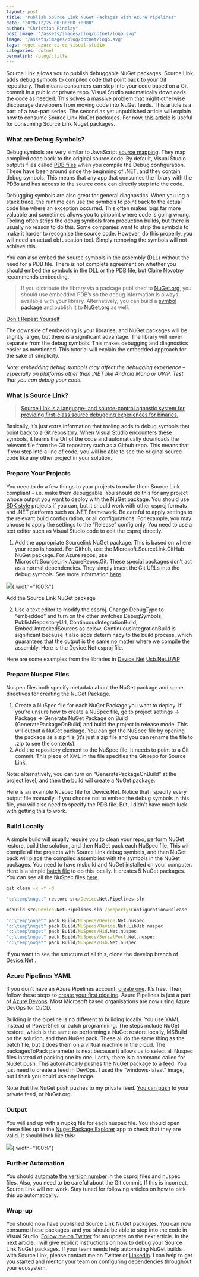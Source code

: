 ```yaml
---
layout: post
title: "Publish Source Link NuGet Packages with Azure Pipelines"
date: "2020/12/25 00:00:00 +0000"
author: "Christian Findlay"
post_image: "/assets/images/blog/dotnet/logo.svg"
image: "/assets/images/blog/dotnet/logo.svg"
tags: nuget azure ci-cd visual-studio
categories: dotnet
permalink: /blog/:title
---
```


Source Link allows you to publish debuggable NuGet packages. Source Link adds debug symbols to compiled code that point back to your Git repository. That means consumers can step into your code based on a Git commit in a public or private repo. Visual Studio automatically downloads the code as needed. This solves a massive problem that might otherwise discourage developers from moving code into NuGet feeds. This article is a part of a two-part series. The second as yet unpublished article will explain how to consume Source Link NuGet packages. For now, [this article](https://www.meziantou.net/how-to-debug-nuget-packages-using-sourcelink.htm) is useful for consuming Source Link Nuget packages.

### What are Debug Symbols?

Debug symbols are very similar to JavaScript [source mapping](https://developers.google.com/web/tools/chrome-devtools/javascript/source-maps). They map compiled code back to the original source code. By default, Visual Studio outputs files called [PDB files](https://en.wikipedia.org/wiki/Program_database) when you compile the Debug configuration. These have been around since the beginning of .NET, and they contain debug symbols. This means that any app that consumes the library with the PDBs and has access to the source code can directly step into the code.

Debugging symbols are also great for general diagnostics. When you log a stack trace, the runtime can use the symbols to point back to the actual code line where an exception occurred. This often makes logs far more valuable and sometimes allows you to pinpoint where code is going wrong. Tooling often strips the debug symbols from production builds, but there is usually no reason to do this. Some companies want to strip the symbols to make it harder to recognise the source code. However, do this properly, you will need an actual obfuscation tool. Simply removing the symbols will not achieve this.

You can also embed the source symbols in the assembly (DLL) without the need for a PDB file. There is not complete agreement on whether you should embed the symbols in the DLL or the PDB file, but [Claire Novotny](https://twitter.com/clairernovotny) recommends embedding.

> If you distribute the library via a package published to [NuGet.org](https://nuget.org), you should use embedded PDB’s so the debug information is always available with your library. Alternatively, you can build a [symbol package](https://docs.microsoft.com/nuget/create-packages/symbol-packages-snupkg) and publish it to [NuGet.org](https://nuget.org) as well.

[Don't Repeat Yourself](https://devblogs.microsoft.com/dotnet/producing-packages-with-source-link/#dont-repeat-yourself)

The downside of embedding is your libraries, and NuGet packages will be slightly larger, but there is a significant advantage. The library will never separate from the debug symbols. This makes debugging and diagnostics easier as mentioned. This tutorial will explain the embedded approach for the sake of simplicity.

_Note: embedding debug symbols may affect the debugging experience – especially on platforms other than .NET like Android Mono or UWP. Test that you can debug your code._

### What is Source Link?

> [Source Link is a language- and source-control agnostic system for providing first-class source debugging experiences for binaries.](https://github.com/dotnet/sourcelink)

Basically, it’s just extra information that tooling adds to debug symbols that point back to a Git repository. When Visual Studio encounters these symbols, it learns the Url of the code and automatically downloads the relevant file from the Git repository such as a Github repo. This means that if you step into a line of code, you will be able to see the original source code like any other project in your solution.

### Prepare Your Projects

You need to do a few things to your projects to make them Source Link compliant – i.e. make them debuggable. You should do this for any project whose output you want to deploy with the NuGet package. You should use [SDK style](https://docs.microsoft.com/en-us/dotnet/core/project-sdk/overview) projects if you can, but it should work with other csproj formats and .NET platforms such as .NET Framework. Be careful to apply settings to the relevant build configuration, or all configurations. For example, you may choose to apply the settings to the “Release” config only. You need to use a text editor such as Visual Studio code to edit the csproj directly.

1.  Add the appropriate Sourcelink NuGet package. This is based on where your repo is hosted. For Github, use the Microsoft.SourceLink.GitHub NuGet package. For Azure repos, use Microsoft.SourceLink.AzureRepos.Git. These special packages don’t act as a normal dependencies. They simply insert the Git URLs into the debug symbols. See more information [here](https://github.com/dotnet/sourcelink#githubcom-and-github-enterprise).

![](/assets/images/blog/dotnet/nuget.png){:width="100%"}

Add the Source Link NuGet package

2.  Use a text editor to modify the csproj. Change DebugType to “embedded” and turn on the other switches DebugSymbols, PublishRepositoryUrl, ContinuousIntegrationBuild, EmbedUntrackedSources as below. ContinuousIntegrationBuild is significant because it also adds determinacy to the build process, which guarantees that the output is the same no matter where we compile the assembly. Here is the Device.Net csproj file.

<script src="https://gist.github.com/MelbourneDeveloper/0151dc2e6da2cc41f4e9901a4f66b253.js"></script>

Here are some examples from the libraries in [Device.Net](https://github.com/MelbourneDeveloper/Device.Net/blob/57cdf6b00b64bf651d943eca1946f85b1c5035e3/src/Device.Net/Device.Net.csproj#L9) [Usb.Net.UWP](https://github.com/MelbourneDeveloper/Device.Net/blob/57cdf6b00b64bf651d943eca1946f85b1c5035e3/src/Usb.Net.UWP/Usb.Net.UWP.csproj#L21)

### Prepare Nuspec Files

Nuspec files both specify metadata about the NuGet package and some directives for creating the NuGet Package.

1.  Create a NuSpec file for each NuGet Package you want to deploy. If you’re unsure how to create a NuSpec file, go to project settings -> Package -> Generate NuGet Package on Build (GeneratePackageOnBuild) and build the project in release mode. This will output a NuGet package. You can get the NuSpec file by opening the package as a zip file (it’s just a zip file and you can rename the file to .zip to see the contents).
2.  Add the repository element to the NuSpec file. It needs to point to a Git commit. This piece of XML in the file specifies the Git repo for Source Link.

<repository type="git" url="https://github.com/MelbourneDeveloper/Device.Net" commit="38b74bf1bc73735a161642b496c8b04b342c8d28" />

Note: alternatively, you can turn on “GeneratePackageOnBuild” at the project level, and then the build will create a NuGet package.

Here is an example Nuspec file for Device.Net. Notice that I specify every output file manually. If you choose not to embed the debug symbols in this file, you will also need to specify the PDB file. But, I didn’t have much luck with getting this to work.

<script src="https://gist.github.com/MelbourneDeveloper/86e7eb5dfac6b121758cc409a042eda4.js"></script>

### Build Locally

A simple build will usually require you to clean your repo, perform NuGet restore, build the solution, and then NuGet pack each NuSpec file. This will compile all the projects with Source Link debug symbols, and then NuGet pack will place the compiled assemblies with the symbols in the NuGet packages. You need to have msbuild and NuGet installed on your computer. Here is a simple [batch file](https://github.com/MelbourneDeveloper/Device.Net/blob/57cdf6b00b64bf651d943eca1946f85b1c5035e3/Build.bat#L1) to do this locally. It creates 5 NuGet packages. You can see all the NuSpec files [here](https://github.com/MelbourneDeveloper/Device.Net/tree/develop/Build/NuSpecs).

```bat
git clean -x -f -d

"c:\temp\nuget" restore src/Device.Net.Pipelines.sln

msbuild src/Device.Net.Pipelines.sln /property:Configuration=Release

"c:\temp\nuget" pack Build/NuSpecs/Device.Net.nuspec
"c:\temp\nuget" pack Build/NuSpecs/Device.Net.LibUsb.nuspec
"c:\temp\nuget" pack Build/NuSpecs/Hid.Net.nuspec
"c:\temp\nuget" pack Build/NuSpecs/SerialPort.Net.nuspec
"c:\temp\nuget" pack Build/NuSpecs/Usb.Net.nuspec
```

If you want to see the structure of all this, clone the develop branch of [Device.Net](https://github.com/MelbourneDeveloper/Device.Net/tree/develop) .

### Azure Pipelines YAML

If you don’t have an Azure Pipelines account, [create one](https://azure.microsoft.com/en-au/free/search/). It’s free. Then, follow these steps to [create your first pipeline](https://docs.microsoft.com/en-us/azure/devops/pipelines/create-first-pipeline?view=azure-devops&tabs=java%2Ctfs-2018-2%2Cbrowser). Azure Pipelines is just a part of [Azure Devops](https://azure.microsoft.com/en-au/services/devops/). Most Microsoft based organisations are now using Azure DevOps for CI/CD.

Building in the pipeline is no different to building locally. You use YAML instead of PowerShell or batch programming. The steps include NuGet restore, which is the same as performing a NuGet restore locally, MSBuild on the solution, and then NuGet pack. These all do the same thing as the batch file, but it does them on a virtual machine in the cloud. The packagesToPack parameter is neat because it allows us to select all Nuspec files instead of packing one by one. Lastly, there is a command called for NuGet push. This [automatically pushes the NuGet package to a feed](https://docs.microsoft.com/en-us/azure/devops/pipelines/artifacts/nuget?view=azure-devops&tabs=yaml). You just need to create a feed in DevOps. I used the “windows-latest” image, but I think you could use any image.

Note that the NuGet push pushes to my private feed. [You can push](https://docs.microsoft.com/en-us/azure/devops/pipelines/artifacts/nuget?view=azure-devops&tabs=yaml) to your private feed, or NuGet.org.

### Output

You will end up with a nupkg file for each nuspec file. You should open these files up in the [Nuget Package Explorer](https://github.com/NuGetPackageExplorer/NuGetPackageExplorer) app to check that they are valid. It should look like this:

![](/assets/images/blog/dotnet/nugetexplorer.png){:width="100%"}

### Further Automation

You should [automate the version number](https://docs.microsoft.com/en-us/azure/devops/pipelines/process/run-number?view=azure-devops&tabs=yaml) in the csproj files and nuspec files. Also, you need to be careful about the Git commit. If this is incorrect, Source Link will not work. Stay tuned for following articles on how to pick this up automatically.

### Wrap-up

You should now have published Source Link NuGet packages. You can now consume these packages, and you should be able to step into the code in Visual Studio. [Follow me on Twitter](https://twitter.com/CFDevelop) for an update on the next article. In the next article, I will give explicit instructions on how to debug your Source Link NuGet packages. If your team needs help automating NuGet builds with Source Link, please contact me on Twitter or [LinkedIn](https://www.linkedin.com/in/christian-findlay/). I can help to get you started and mentor your team on configuring dependencies throughout your ecosystem.
